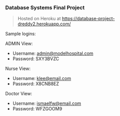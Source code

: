 ### Database Systems Final Project

> Hosted on Heroku at https://database-project-dreddy2.herokuapp.com/

Sample logins:

ADMIN View:

- Username: 	admin@modelhospital.com
- Password: 	SXY3BVZC

Nurse View:

- Username: 	klee@email.com
- Password: 	X8CNB8EZ

Doctor View:

- Username: 	ismaelfw@email.com
- Password: 	WFZGOOM9
